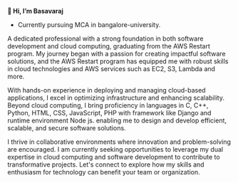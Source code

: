 **👋 Hi, I’m Basavaraj**
 - Currently pursuing MCA in bangalore-university.

A dedicated professional with a strong foundation in both software development and cloud computing, graduating from the AWS Restart program. My journey began with a passion for creating impactful software solutions, and the AWS Restart program has equipped me with robust skills in cloud technologies and AWS services such as EC2, S3, Lambda and more.

With hands-on experience in deploying and managing cloud-based applications, I excel in optimizing infrastructure and enhancing scalability. Beyond cloud computing, I bring proficiency in languages in C, C++, Python, HTML, CSS, JavaScript, PHP with framework like Django and runtime environment Node js. enabling me to design and develop efficient, scalable, and secure software solutions.

I thrive in collaborative environments where innovation and problem-solving are encouraged. I am currently seeking opportunities to leverage my dual expertise in cloud computing and software development to contribute to transformative projects. Let's connect to explore how my skills and enthusiasm for technology can benefit your team or organization.


<!---
Basavaraj1218/Basavaraj1218 is a ✨ special ✨ repository because its `README.md` (this file) appears on your GitHub profile.
You can click the Preview link to take a look at your changes.
--->

